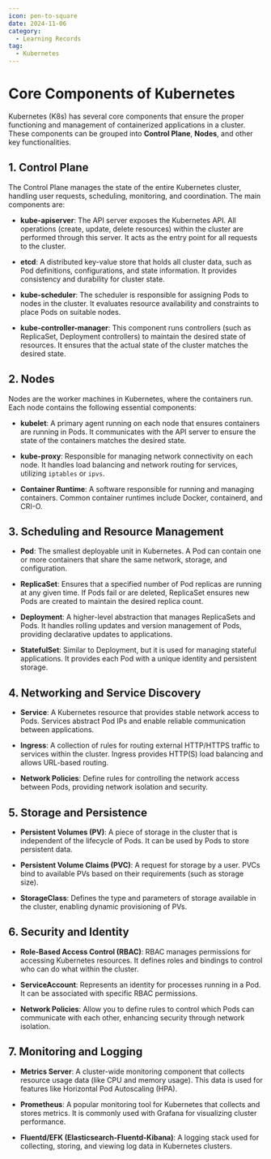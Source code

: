 ```yaml
---
icon: pen-to-square
date: 2024-11-06
category:
  - Learning Records
tag:
  - Kubernetes
---
```


# Core Components of Kubernetes

Kubernetes (K8s) has several core components that ensure the proper functioning and management of containerized applications in a cluster. These components can be grouped into **Control Plane**, **Nodes**, and other key functionalities.

## 1. Control Plane
The Control Plane manages the state of the entire Kubernetes cluster, handling user requests, scheduling, monitoring, and coordination. The main components are:

- **kube-apiserver**: The API server exposes the Kubernetes API. All operations (create, update, delete resources) within the cluster are performed through this server. It acts as the entry point for all requests to the cluster.

- **etcd**: A distributed key-value store that holds all cluster data, such as Pod definitions, configurations, and state information. It provides consistency and durability for cluster state.

- **kube-scheduler**: The scheduler is responsible for assigning Pods to nodes in the cluster. It evaluates resource availability and constraints to place Pods on suitable nodes.

- **kube-controller-manager**: This component runs controllers (such as ReplicaSet, Deployment controllers) to maintain the desired state of resources. It ensures that the actual state of the cluster matches the desired state.

## 2. Nodes
Nodes are the worker machines in Kubernetes, where the containers run. Each node contains the following essential components:

- **kubelet**: A primary agent running on each node that ensures containers are running in Pods. It communicates with the API server to ensure the state of the containers matches the desired state.

- **kube-proxy**: Responsible for managing network connectivity on each node. It handles load balancing and network routing for services, utilizing `iptables` or `ipvs`.

- **Container Runtime**: A software responsible for running and managing containers. Common container runtimes include Docker, containerd, and CRI-O.

## 3. Scheduling and Resource Management

- **Pod**: The smallest deployable unit in Kubernetes. A Pod can contain one or more containers that share the same network, storage, and configuration.

- **ReplicaSet**: Ensures that a specified number of Pod replicas are running at any given time. If Pods fail or are deleted, ReplicaSet ensures new Pods are created to maintain the desired replica count.

- **Deployment**: A higher-level abstraction that manages ReplicaSets and Pods. It handles rolling updates and version management of Pods, providing declarative updates to applications.

- **StatefulSet**: Similar to Deployment, but it is used for managing stateful applications. It provides each Pod with a unique identity and persistent storage.

## 4. Networking and Service Discovery

- **Service**: A Kubernetes resource that provides stable network access to Pods. Services abstract Pod IPs and enable reliable communication between applications.

- **Ingress**: A collection of rules for routing external HTTP/HTTPS traffic to services within the cluster. Ingress provides HTTP(S) load balancing and allows URL-based routing.

- **Network Policies**: Define rules for controlling the network access between Pods, providing network isolation and security.

## 5. Storage and Persistence

- **Persistent Volumes (PV)**: A piece of storage in the cluster that is independent of the lifecycle of Pods. It can be used by Pods to store persistent data.

- **Persistent Volume Claims (PVC)**: A request for storage by a user. PVCs bind to available PVs based on their requirements (such as storage size).

- **StorageClass**: Defines the type and parameters of storage available in the cluster, enabling dynamic provisioning of PVs.

## 6. Security and Identity

- **Role-Based Access Control (RBAC)**: RBAC manages permissions for accessing Kubernetes resources. It defines roles and bindings to control who can do what within the cluster.

- **ServiceAccount**: Represents an identity for processes running in a Pod. It can be associated with specific RBAC permissions.

- **Network Policies**: Allow you to define rules to control which Pods can communicate with each other, enhancing security through network isolation.

## 7. Monitoring and Logging

- **Metrics Server**: A cluster-wide monitoring component that collects resource usage data (like CPU and memory usage). This data is used for features like Horizontal Pod Autoscaling (HPA).

- **Prometheus**: A popular monitoring tool for Kubernetes that collects and stores metrics. It is commonly used with Grafana for visualizing cluster performance.

- **Fluentd/EFK (Elasticsearch-Fluentd-Kibana)**: A logging stack used for collecting, storing, and viewing log data in Kubernetes clusters.

